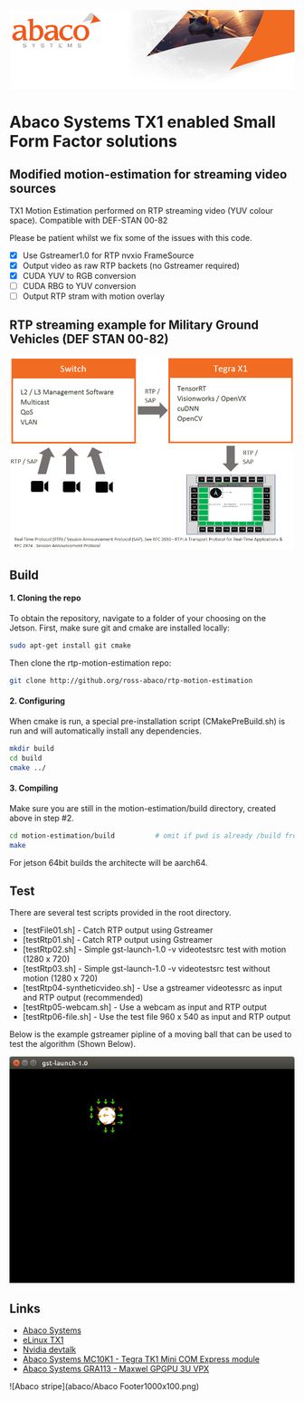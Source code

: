 ![Abaco stripe](abaco/Abaco_background-1000x275.png)
# Abaco Systems TX1 enabled Small Form Factor solutions   
## Modified motion-estimation for streaming video sources
TX1 Motion Estimation performed on RTP streaming video (YUV colour space). Compatible with DEF-STAN 00-82

Please be patient whilst we fix some of the issues with this code.

- [x] Use Gstreamer1.0 for RTP nvxio FrameSource
- [x] Output video as raw RTP backets (no Gstreamer required) 
- [x] CUDA YUV to RGB conversion
- [ ] CUDA RBG to YUV conversion
- [ ] Output RTP stram with motion overlay

## RTP streaming example for Military Ground Vehicles (DEF STAN 00-82)
![RTP Camera example](abaco/RTP-Camera-Example.PNG)
## Build
#### 1. Cloning the repo
To obtain the repository, navigate to a folder of your choosing on the Jetson.  First, make sure git and cmake are installed locally:

``` bash
sudo apt-get install git cmake
```

Then clone the rtp-motion-estimation repo:
``` bash
git clone http://github.org/ross-abaco/rtp-motion-estimation
```

#### 2. Configuring

When cmake is run, a special pre-installation script (CMakePreBuild.sh) is run and will automatically install any dependencies.

``` bash
mkdir build
cd build
cmake ../
```

#### 3. Compiling

Make sure you are still in the motion-estimation/build directory, created above in step #2.

``` bash
cd motion-estimation/build			# omit if pwd is already /build from above
make
```
For jetson 64bit builds the architecte will be aarch64.

## Test
There are several test scripts provided in the root directory.
* [testFile01.sh] - Catch RTP output using Gstreamer
* [testRtp01.sh] - Catch RTP output using Gstreamer
* [testRtp02.sh] - Simple gst-launch-1.0 -v videotestsrc test with motion  (1280 x 720)
* [testRtp03.sh] - Simple gst-launch-1.0 -v videotestsrc test without motion  (1280 x 720)
* [testRtp04-syntheticvideo.sh] - Use a gstreamer videotessrc as input and RTP output (recommended)
* [testRtp05-webcam.sh] - Use a webcam as input and RTP output 
* [testRtp06-file.sh] - Use the test file 960 x 540 as input and RTP output 

Below is the example gstreamer pipline of a moving ball that can be used to test the algorithm (Shown Below).

![Test video source](abaco/test-screenshot01.png)

## Links
* [Abaco Systems](http://abaco.com)
* [eLinux TX1](http://elinux.org/Jetson_TX1)
* [Nvidia devtalk](https://devtalk.nvidia.com/default/board/164/)
* [Abaco Systems MC10K1 - Tegra TK1 Mini COM Express module](https://www.abaco.com/products/mcom10-k1-mini-com-express)
* [Abaco Systems GRA113 - Maxwel GPGPU 3U VPX](https://www.abaco.com/products/gra113-graphics-board)


![Abaco stripe](abaco/Abaco Footer1000x100.png)
